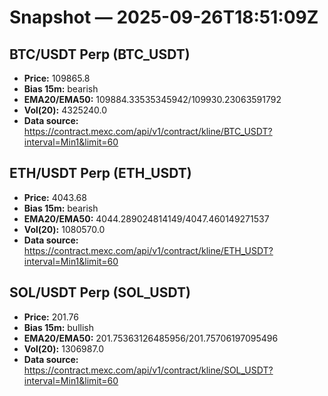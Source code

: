 # Snapshot — 2025-09-26T18:51:09Z

## BTC/USDT Perp (BTC_USDT)
- **Price:** 109865.8
- **Bias 15m:** bearish
- **EMA20/EMA50:** 109884.33535345942/109930.23063591792
- **Vol(20):** 4325240.0
- **Data source:** https://contract.mexc.com/api/v1/contract/kline/BTC_USDT?interval=Min1&limit=60

## ETH/USDT Perp (ETH_USDT)
- **Price:** 4043.68
- **Bias 15m:** bearish
- **EMA20/EMA50:** 4044.289024814149/4047.460149271537
- **Vol(20):** 1080570.0
- **Data source:** https://contract.mexc.com/api/v1/contract/kline/ETH_USDT?interval=Min1&limit=60

## SOL/USDT Perp (SOL_USDT)
- **Price:** 201.76
- **Bias 15m:** bullish
- **EMA20/EMA50:** 201.75363126485956/201.75706197095496
- **Vol(20):** 1306987.0
- **Data source:** https://contract.mexc.com/api/v1/contract/kline/SOL_USDT?interval=Min1&limit=60
